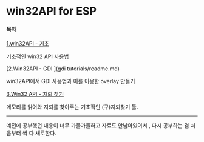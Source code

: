 # win32API for ESP

#### 목차

[1.win32API - 기초](tutorials/readme.md)

기초적인 win32 API 사용법 

[2.Win32API - GDI ](gdi tutorials/readme.md)

win32API에서 GDI 사용법과 이를 이용한 overlay 만들기 

[3.Win32 API - 지뢰 찾기 ](minesweeper/readme.md)

메모리를 읽어와 지뢰를 찾아주는 기초적인 (구)지뢰찾기 툴. 

---

예전에 공부했던 내용이 너무 가물가물하고 자료도 안남아있어서 , 다시 공부하는 겸 처음부터 싹 다 새로한다. 

